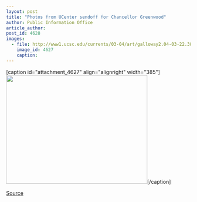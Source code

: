 ```yaml
---
layout: post
title: "Photos from UCenter sendoff for Chancellor Greenwood"
author: Public Information Office
article_author: 
post_id: 4628
images:
  - file: http://www1.ucsc.edu/currents/03-04/art/galloway2.04-03-22.385.jpg
    image_id: 4627
    caption: 
---
```


[caption id="attachment_4627" align="alignright" width="385"]<a href="http://dev-ucsc-news.pantheonsite.io/wp-content/uploads/2004/03/galloway2.04-03-22.385.jpg"><img class="size-full wp-image-4627" src="http://dev-ucsc-news.pantheonsite.io/wp-content/uploads/2004/03/galloway2.04-03-22.385.jpg" alt="" width="385" height="296" /></a>[/caption]

<p><a href="http://www1.ucsc.edu/currents/03-04/03-22/morephotos.html" title="Permalink to morephotos">Source</a></p>
